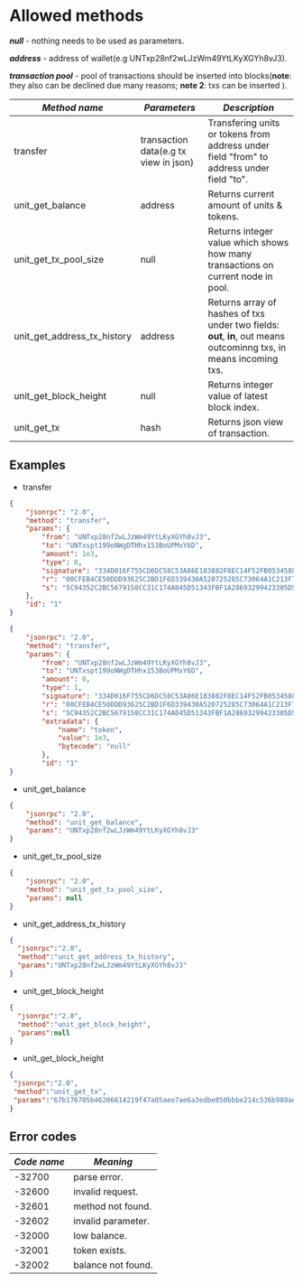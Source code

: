 # Allowed methods

***null*** - nothing needs to be used as parameters.

***address*** - address of wallet(e.g UNTxp28nf2wLJzWm49YtLKyXGYh8vJ3).

***transaction pool*** - pool of transactions should be inserted into blocks(**note**: they also can be declined due many reasons; **note 2**: txs can be inserted ).

| *Method name*               | *Parameters*                          | *Description*                                                |
| --------------------------- | ------------------------------------- | ------------------------------------------------------------ |
| transfer                    | transaction data(e.g tx view in json) | Transfering units or tokens from address under field "from" to address under field "to". |
| unit_get_balance            | address                               | Returns current amount of units & tokens.                    |
| unit_get_tx_pool_size       | null                                  | Returns integer value which shows how many transactions on current node in pool. |
| unit_get_address_tx_history | address                               | Returns array of hashes of txs under two fields: **out**, **in**, out means outcominng txs, in means incoming txs. |
| unit_get_block_height       | null                                  | Returns integer value of latest block index.                 |
| unit_get_tx                 | hash                                  | Returns json view of transaction.                            |

## Examples

* transfer

```json
{
    "jsonrpc": "2.0",
    "method": "transfer",
    "params": {
        "from": "UNTxp28nf2wLJzWm49YtLKyXGYh8vJ3",
        "to": "UNTxspt199oNWgDTHhx153BoUPMxY6D",
        "amount": 1e3,
        "type": 0,
        "signature": "334D016F755CD6DC58C53A86E183882F8EC14F52FB05345887C8A5EDD42C87B7",
        "r": "00CFEB4CE50DDD93625C2BD1F6D339430A520725285C73064A1C213F7EE70737A5",
        "s": "5C94352C2BC5679158CC31C174A045D51343FBF1A28693299423305D5834A52B"
    },
    "id": "1"
}
```

```json
{
    "jsonrpc": "2.0",
    "method": "transfer",
    "params": {
        "from": "UNTxp28nf2wLJzWm49YtLKyXGYh8vJ3",
        "to": "UNTxspt199oNWgDTHhx153BoUPMxY6D",
        "amount": 0,
        "type": 1,
        "signature": "334D016F755CD6DC58C53A86E183882F8EC14F52FB05345887C8A5EDD42C87B7",
        "r": "00CFEB4CE50DDD93625C2BD1F6D339430A520725285C73064A1C213F7EE70737A5",
        "s": "5C94352C2BC5679158CC31C174A045D51343FBF1A28693299423305D5834A52B",
        "extradata": {
            "name": "token",
            "value": 1e3,
            "bytecode": "null"
        },
        "id": "1"
}
```

* unit_get_balance

```json
{
    "jsonrpc": "2.0",
    "method": "unit_get_balance",
    "params": "UNTxp28nf2wLJzWm49YtLKyXGYh8vJ3"
}
```

* unit_get_tx_pool_size

```json
{
    "jsonrpc": "2.0",
    "method": "unit_get_tx_pool_size",
    "params": null
}
```

* unit_get_address_tx_history

```json
{
  "jsonrpc":"2.0",
  "method":"unit_get_address_tx_history",
  "params":"UNTxp28nf2wLJzWm49YtLKyXGYh8vJ3"
}
```

* unit_get_block_height

```json
{
  "jsonrpc":"2.0",
  "method":"unit_get_block_height",
  "params":null
}
```

* unit_get_block_height

```json
{
 "jsonrpc":"2.0", 
 "method":"unit_get_tx",
 "params":"67b176705b46206614219f47a05aee7ae6a3edbe850bbbe214c536b989aea4d2"
}
```

## Error codes

| ***Code name*** | ***Meaning***      |
| --------------- | ------------------ |
| -32700          | parse error.       |
| -32600          | invalid request.   |
| -32601          | method not found.  |
| -32602          | invalid parameter. |
| -32000          | low balance.       |
| -32001          | token exists.      |
| -32002          | balance not found. |
